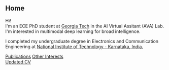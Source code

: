 ## Home

Hi!   
I'm an ECE PhD student at [Georgia Tech](https://www.ece.gatech.edu/) in the AI Virtual Assitant (AVA) Lab. I'm interested in multimodal deep learning for broad intelligence. 

I completed my undergraduate degree in Electronics and Communication Engineering at [National Institute of Technology - Karnataka, India.](https://www.nitk.ac.in/) 

[Publications](Publications.md)
[Other Interests](interests.md)  
[Updated CV](https://drive.google.com/file/d/17QmNYHkjD73ucRAlt9pfnRbOrq3dYViK/view?usp=sharing)  


